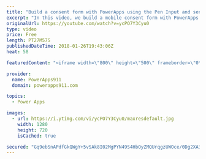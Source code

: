 ```yaml
---
title: "Build a consent form with PowerApps using the Pen Input and send it as an email attachment"
excerpt: "In this video, we build a mobile consent form with PowerApps to help teach some of its core concepts including how to send the Pen Input as an email attachment.  Video on customizing this form with popups and conditional formatting https://www.youtube.com/watch?v=IvapIsBbM-U  Video on sending an email"
originalUrl: https://youtube.com/watch?v=ycPO7Y3Cyu0
type: video
price: Free
length: PT27M57S
publishedDateTime: 2018-01-26T19:43:06Z
heat: 58

featuredContent: "<iframe width=\"800\" height=\"500\" frameborder=\"0\" src=\"https://www.youtube.com/embed/ycPO7Y3Cyu0\" allow=\"accelerometer; autoplay; encrypted-media; gyroscope; picture-in-picture\" allowfullscreen></iframe>"

provider:
  name: PowerApps911
  domain: powerapps911.com

topics:
  - Power Apps

images:
  - url: https://i.ytimg.com/vi/ycPO7Y3Cyu0/maxresdefault.jpg
    width: 1280
    height: 720
    isCached: true

secured: "Gq9ebSnAPdfGkQWgY+5vSAk8I02MgPYN49S4HbOyZMQUrqgzUWOce/0Dg2XA3fYiiRcgjAOyt/ew46KzXDUHDalqzHawVzyAN/52EPbUMGwOYTk6QYti/070piLmIRauoGvkemwOGpdw26kcxeY16BrHXnE1TTdCS1zAacNgPlzAaUGv6bhijBpPED1XRDZY3/wgQ26bhg5pS4X9JXeH4ctdHAzDuWJd6haQQxmXgiOHwPYE6gik4ZvQin+RZoyz4T6Tvk9Rr9ocLxe7w9B7YldYKgY/t6NYlxndJeC7n7IxuUUx07AHfGjsOw95TDkzpAfr735oxDgdCNwZZy0+S0HRI2YXmd536ORaFUnmeYnbdweSc0ZTUU7Y9bqP7Moo1Ujx5CWfWitu96PZWPXrRA==;EJSGBuOnP5amThPibI8Uuw=="
---
```


